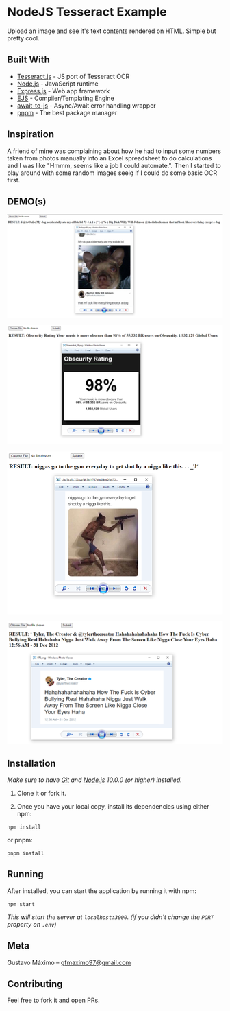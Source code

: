# NodeJS Tesseract Example

Upload an image and see it's text contents rendered on HTML. Simple but pretty cool.

## Built With

* [Tesseract.js](https://tesseract.projectnaptha.com/) - JS port of Tesseract OCR
* [Node.js](https://nodejs.org/en/) - JavaScript runtime
* [Express.js](https://expressjs.com/) - Web app framework
* [EJS](https://ejs.co/) - Compiler/Templating Engine
* [await-to-js](https://www.npmjs.com/package/await-to-js) - Async/Await error handling wrapper
* [pnpm](https://www.npmjs.com/package/pnpm) - The best package manager

## Inspiration

A friend of mine was complaining about how he had to input some numbers taken from photos manually into an Excel spreadsheet to do calculations and I was like "Hmmm, seems like a job I could automate.". Then I started to play around with some random images seeig if I could do some basic OCR first.

## DEMO(s)

![](public/screenshot_1.png)

![](public/screenshot_2.png)

![](public/screenshot_3.png)

![](public/screenshot_4.png)

## Installation

*Make sure to have [Git](http://git-scm.com/) and [Node.js](http://nodejs.org/) 10.0.0 (or higher) installed.*

1. Clone it or fork it.

2. Once you have your local copy, install its dependencies using either npm:

```
npm install
```

or pnpm:

```
pnpm install
```


## Running

After installed, you can start the application by running it with npm:

```
npm start
```

*This will start the server at `localhost:3000`. (if you didn't change the `PORT` property on `.env`)*

## Meta

Gustavo Máximo – gfmaximo97@gmail.com

## Contributing

Feel free to fork it and open PRs.

<!-- ## License

This repository is licensed under [MIT](https://opensource.org/licenses/MIT) -->
